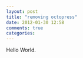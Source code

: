 ```yaml
---
layout: post
title: "removing octopress"
date: 2012-01-30 12:58
comments: true
categories:
---
```

Hello World.
